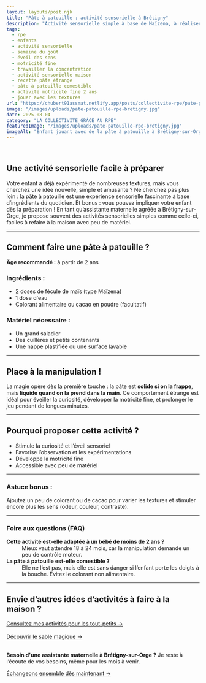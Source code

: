 ```yaml
---
layout: layouts/post.njk
title: "Pâte à patouille : activité sensorielle à Brétigny"
description: "Activité sensorielle simple à base de Maïzena, à réaliser avec les enfants dès 2 ans à la maison ou chez l'assistante maternelle à Brétigny-sur-Orge."
tags: 
  - rpe
  - enfants
  - activité sensorielle
  - semaine du goût
  - éveil des sens
  - motricité fine
  - travailler la concentration
  - activité sensorielle maison
  - recette pâte étrange
  - pâte à patouille comestible
  - activité motricité fine 2 ans
  - jouer avec les textures
url: "https://chubert91assmat.netlify.app/posts/collectivite-rpe/pate-patouille-rpe-bretigny/"
image: "/images/uploads/pate-patouille-rpe-bretigny.jpg"
date: 2025-08-04
category: "LA COLLECTIVITE GRÂCE AU RPE"
featuredImage: "/images/uploads/pate-patouille-rpe-bretigny.jpg"
imageAlt: "Enfant jouant avec de la pâte à patouille à Brétigny-sur-Orge"
---
```


<br>

## Une activité sensorielle facile à préparer

Votre enfant a déjà expérimenté de nombreuses textures, mais vous cherchez une idée nouvelle, simple et amusante ? Ne cherchez pas plus loin : la pâte à patouille est une expérience sensorielle fascinante à base d’ingrédients du quotidien. Et bonus : vous pouvez impliquer votre enfant dès la préparation !
En tant qu’assistante maternelle agréée à Brétigny-sur-Orge, je propose souvent des activités sensorielles simples comme celle-ci, faciles à refaire à la maison avec peu de matériel.

---

## Comment faire une pâte à patouille ?

**Âge recommandé :** à partir de 2 ans

### Ingrédients :
- 2 doses de fécule de maïs (type Maïzena)
- 1 dose d'eau
- Colorant alimentaire ou cacao en poudre (facultatif)

### Matériel nécessaire :
- Un grand saladier
- Des cuillères et petits contenants
- Une nappe plastifiée ou une surface lavable

---

## Place à la manipulation !

La magie opère dès la première touche : la pâte est **solide si on la frappe**, mais **liquide quand on la prend dans la main**. Ce comportement étrange est idéal pour éveiller la curiosité, développer la motricité fine, et prolonger le jeu pendant de longues minutes.

---

## Pourquoi proposer cette activité ?

- Stimule la curiosité et l’éveil sensoriel  
- Favorise l’observation et les expérimentations  
- Développe la motricité fine  
- Accessible avec peu de matériel  

---

### Astuce bonus :
Ajoutez un peu de colorant ou de cacao pour varier les textures et stimuler encore plus les sens (odeur, couleur, contraste).

---

### Foire aux questions (FAQ)

<dl>
  <dt><strong>Cette activité est-elle adaptée à un bébé de moins de 2 ans ?</strong></dt>
  <dd>Mieux vaut attendre 18 à 24 mois, car la manipulation demande un peu de contrôle moteur.</dd>

  <dt><strong>La pâte à patouille est-elle comestible ?</strong></dt>
  <dd>Elle ne l’est pas, mais elle est sans danger si l’enfant porte les doigts à la bouche. Évitez le colorant non alimentaire.</dd>
</dl>
<script type="application/ld+json">
{
  "@context": "https://schema.org",
  "@type": "FAQPage",
  "mainEntity": [
    {
      "@type": "Question",
      "name": "Cette activité est-elle adaptée à un bébé de moins de 2 ans ?",
      "acceptedAnswer": {
        "@type": "Answer",
        "text": "Mieux vaut attendre 18 à 24 mois, car la manipulation demande un peu de contrôle moteur."
      }
    },
    {
      "@type": "Question",
      "name": "La pâte à patouille est-elle comestible ?",
      "acceptedAnswer": {
        "@type": "Answer",
        "text": "Elle ne l’est pas, mais elle est sans danger si l’enfant porte les doigts à la bouche. Évitez le colorant non alimentaire."
      }
    }
  ]
}
</script>




---


## Envie d’autres idées d’activités à faire à la maison ?

<div class="button-wrapper">
  <a href="/projet-accueil/#activites" target="_blank" class="btn btn-primary btn-article">Consultez mes activités pour les tout-petits →</a>
</div>
<br>

<div class="button-wrapper">
 <a href="/posts/activites-enfant/sable-magique-figurines/" target="_blank" class="btn btn-primary btn-article">Découvrir le sable magique →</a>
</div>


<br>

<div class="highlighted-note">
  <p><strong>Besoin d'une assistante maternelle à Brétigny-sur-Orge ?</strong> Je reste à l’écoute de vos besoins, même pour les mois à venir.</p>
</div>

<div class="button-wrapper">
  <a href="https://chubert91assmat.netlify.app/contact/" target="_blank" class="btn btn-primary btn-article">Échangeons ensemble dès maintenant →</a>
</div>
